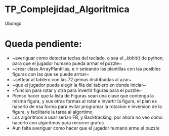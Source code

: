 # TP_Complejidad_Algoritmica
Ubongo
# Queda pendiente:
- ~averiguar como detectar teclas del teclado, o sea el _kbhit() de python, para que el jugador humano pueda armar el puzzle~
- ~crear class ArrayPlantillas, e ir seteando las plantillas con las posibles figuras con las que se puede armar~
- ~settear al tablero con las 72 gemas distribuidas al azar~
- ~que el jugador pueda elegir la fila del tablero en donde iniciar~
- ~funcion para rotar y otra para invertir figuras para el puzzle~
- Pienso hacer que la lista de Figuras sean una clase que contenga la misma figura, y sus otras formas al rotar e invertir la figura, el plan es hacerlo de esa forma para evitar programar la rotacion e inversion de la figura, y facilitarle la tarea al algortimo
- Los algoritmos a usar serian FB, y Backtracking, por ahora no veo como hacerlo con algoritmos para recorrer grafos
- Aun falta averiguar como hacer que el jugador humano arme el puzzle
